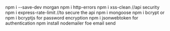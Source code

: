 npm i --save-dev morgan
npm i http-errors
npm i xss-clean //api security
npm i express-rate-limit //to secure the api
npm i mongoose
npm i bcrypt or npm i bcryptjs for password encryption
npm i jsonwebtoken for authentication
npm install nodemailer foe email send